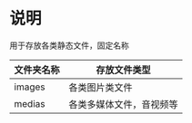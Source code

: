 # 说明

用于存放各类静态文件，固定名称

| 文件夹名称 | 存放文件类型             |
| ---------- | ------------------------ |
| images     | 各类图片类文件           |
| medias     | 各类多媒体文件，音视频等 |
